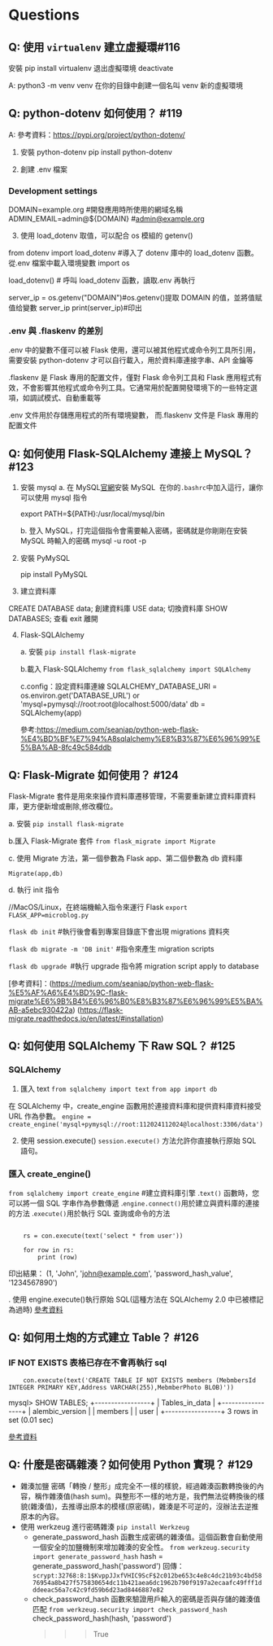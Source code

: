 # Questions

## Q: 使用 `virtualenv` 建立虛擬環#116

安裝 pip install virtualenv
退出虛擬環境 deactivate

A: python3 -m venv venv
在你的目錄中創建一個名叫 venv 新的虛擬環境

## Q: python-dotenv 如何使用？ #119

A:
參考資料：https://pypi.org/project/python-dotenv/

1. 安裝 python-dotenv
   pip install python-dotenv

2. 創建 .env 檔案

### Development settings

DOMAIN=example.org #開發應用時所使用的網域名稱
ADMIN_EMAIL=admin@${DOMAIN} #admin@example.org

3. 使用 load_dotenv 取值，可以配合 os 模組的 getenv()

from dotenv import load_dotenv #導入了 dotenv 庫中的 load_dotenv 函數。從.env 檔案中載入環境變數
import os

load_dotenv() # 呼叫 load_dotenv 函數，讀取.env 再執行

server_ip = os.getenv("DOMAIN")#os.getenv()提取 DOMAIN 的值，並將值赋值给變數 server_ip
print(server_ip)#印出

### .env 與 .flaskenv 的差別

.env 中的變數不僅可以被 Flask 使用，還可以被其他程式或命令列工具所引用，需要安裝 python-dotenv 才可以自行載入，用於資料庫連接字串、API 金鑰等

.flaskenv 是 Flask 專用的配置文件，僅對 Flask 命令列工具和 Flask 應用程式有效，不會影響其他程式或命令列工具。它通常用於配置開發環境下的一些特定選項，如調試模式、自動重載等

.env 文件用於存儲應用程式的所有環境變數，
而.flaskenv 文件是 Flask 專用的配置文件

## Q: 如何使用 Flask-SQLAlchemy 連接上 MySQL？ #123

1.  安裝 mysql
    a. 在 MySQL[官網](https://dev.mysql.com/downloads/mysql/)安裝 MySQL  在你的`.bashrc`中加入這行，讓你可以使用 mysql 指令

    export PATH=${PATH}:/usr/local/mysql/bin

    b. 登入 MySQL，打完這個指令會需要輸入密碼，密碼就是你剛剛在安裝 MySQL 時輸入的密碼
    mysql -u root -p

2.  安裝 PyMySQL

    pip install PyMySQL

3.  建立資料庫

CREATE DATABASE data; 創建資料庫
USE data; 切換資料庫
SHOW DATABASES; 查看
exit 離開

4. Flask-SQLAlchemy

   a. 安裝 `pip install flask-migrate`

   b.載入 Flask-SQLAlchemy
   `from flask_sqlalchemy import SQLAlchemy`

   c.config：設定資料庫連線
   SQLALCHEMY_DATABASE_URI = os.environ.get('DATABASE_URL') or \
    'mysql+pymysql://root:root@localhost:5000/data'
   db = SQLAlchemy(app)

   參考:https://medium.com/seaniap/python-web-flask-%E4%BD%BF%E7%94%A8sqlalchemy%E8%B3%87%E6%96%99%E5%BA%AB-8fc49c584ddb

## Q: Flask-Migrate 如何使用？ #124

Flask-Migrate 套件是用來來操作資料庫遷移管理，不需要重新建立資料庫資料庫，更方便新增或刪除,修改欄位。

a. 安裝 `pip install flask-migrate`

b.匯入 Flask-Migrate 套件
`from flask_migrate import Migrate`

c. 使用 Migrate 方法，第一個參數為 Flask app、第二個參數為 db 資料庫

`Migrate(app,db)`

d. 執行 init 指令

//MacOS/Linux，在終端機輸入指令來運行 Flask
`export FLASK_APP=microblog.py`

`flask db init` #執行後會看到專案目錄底下會出現 migrations 資料夾

`flask db migrate -m 'DB init'` #指令來產生 migration scripts

`flask db upgrade `#執行 upgrade 指令將 migration script apply to database

[參考資料]：(https://medium.com/seaniap/python-web-flask-%E5%AF%A6%E4%BD%9C-flask-migrate%E6%9B%B4%E6%96%B0%E8%B3%87%E6%96%99%E5%BA%AB-a5ebc930422a)
(https://flask-migrate.readthedocs.io/en/latest/#installation)

## Q: 如何使用 SQLAlchemy 下 Raw SQL？ #125

### SQLAlchemy

1.  匯入 text
    `from sqlalchemy import text`
    `from app import db`

在 SQLAlchemy 中，create_engine 函數用於連接資料庫和提供資料庫資料接受 URL 作為參數。
`engine = create_engine('mysql+pymysql://root:112024112024@localhost:3306/data')`

2. 使用 session.execute()
   `session.execute()` 方法允許你直接執行原始 SQL 語句。

### 匯入 create_engine()

`from sqlalchemy import create_engine` #建立資料庫引擎
.`text()` 函數時，您可以將一個 SQL 字串作為參數傳遞
.`engine.connect()`用於建立與資料庫的連接的方法
.`execute()`用於執行 SQL 查詢或命令的方法

```with engine.connect() as con:

    rs = con.execute(text('select * from user'))

    for row in rs:
        print (row)
```

印出結果：
(1, 'John', 'john@example.com', 'password_hash_value', '1234567890')

. 使用 engine.execute()執行原始 SQL(這種方法在 SQLAlchemy 2.0 中已被標記為過時)
[參考資料](https://www.atlassian.com/data/notebook/how-to-execute-raw-sql-in-sqlalchemy)

## Q: 如何用土炮的方式建立 Table？ #126

### IF NOT EXISTS 表格已存在不會再執行 sql

```with engine.connect() as con:
    con.execute(text('CREATE TABLE IF NOT EXISTS members (MebmbersId INTEGER PRIMARY KEY,Address VARCHAR(255),MebmberPhoto BLOB)'))
```

mysql> SHOW TABLES;
+-----------------+
| Tables_in_data |
+-----------------+
| alembic_version |
| members |
| user |
+-----------------+
3 rows in set (0.01 sec)

[參考資料](https://www.atlassian.com/data/notebook/how-to-execute-raw-sql-in-sqlalchemy)

## Q: 什麼是密碼雜湊？如何使用 Python 實現？ #129

- 雜湊加鹽
  密碼「轉換 / 整形」成完全不一樣的樣貌，經過雜湊函數轉換後的內容，稱作雜湊值(hash sum)。與整形不一樣的地方是，我們無法從轉換後的樣貌(雜湊值)，去推導出原本的模樣(原密碼)，雜湊是不可逆的，沒辦法去逆推原本的內容。
- 使用 werkzeug 進行密碼雜湊
  `pip install Werkzeug`
  - generate_password_hash 函數生成密碼的雜湊值。這個函數會自動使用一個安全的加鹽機制來增加雜湊的安全性。
    `from werkzeug.security import generate_password_hash`
    hash = generate_password_hash('password')
    回傳：`scrypt:32768:8:1$KvppJJxfVHIC9ScF$2c012be653c4e8c4dc21b93c4bd5876954a8b427f575830654dc11b421aea6dc1962b790f9197a2ecaafc49fff1dddeeac56a7c42c9fd59b6d23ad8446887e82`
  - check_password_hash 函數來驗證用戶輸入的密碼是否與存儲的雜湊值匹配
    `from werkzeug.security import check_password_hash`
    check_password_hash(hash, 'password')
    > > > True
